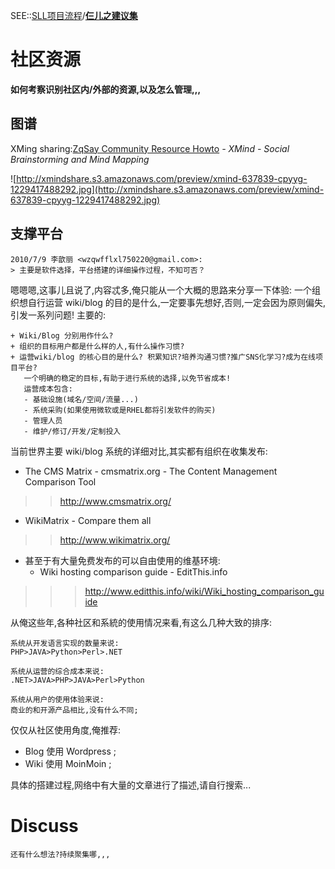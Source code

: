

SEE::[SLL项目流程](SllProjectFlows.md)/**[仨儿之建议集](SllPrjZQ.md)**
# 社区资源 #
**如何考察识别社区内/外部的资源,以及怎么管理,,,**

## 图谱 ##
XMing sharing:[ZqSay Community Resource Howto](http://share.xmind.net/zoomquiet/xmind-637839/) _- XMind - Social Brainstorming and Mind Mapping_

![http://xmindshare.s3.amazonaws.com/preview/xmind-637839-cpyyg-1229417488292.jpg](http://xmindshare.s3.amazonaws.com/preview/xmind-637839-cpyyg-1229417488292.jpg)


## 支撑平台 ##
```
2010/7/9 李歆丽 <wzqwfflxl750220@gmail.com>:
> 主要是软件选择，平台搭建的详细操作过程，不知可否？
```
嗯嗯嗯,这事儿且说了,内容忒多,俺只能从一个大概的思路来分享一下体验:
一个组织想自行运营 wiki/blog 的目的是什么,一定要事先想好,否则,一定会因为原则偏失,引发一系列问题!
主要的:
```
+ Wiki/Blog 分别用作什么?
+ 组织的目标用户都是什么样的人,有什么操作习惯?
+ 运营wiki/blog 的核心目的是什么? 积累知识?培养沟通习惯?推广SNS化学习?成为在线项目平台?
   一个明确的稳定的目标,有助于进行系统的选择,以免节省成本!
   运营成本包含:
   - 基础设施(域名/空间/流量...)
   - 系统采购(如果使用微软或是RHEL都将引发软件的购买)
   - 管理人员
   - 维护/修订/开发/定制投入
```
当前世界主要 wiki/blog 系统的详细对比,其实都有组织在收集发布:
  * The CMS Matrix - cmsmatrix.org - The Content Management Comparison Tool
> > http://www.cmsmatrix.org/
  * WikiMatrix - Compare them all
> > http://www.wikimatrix.org/
  * 甚至于有大量免费发布的可以自由使用的维基环境:
    * Wiki hosting comparison guide - EditThis.info
> > > http://www.editthis.info/wiki/Wiki_hosting_comparison_guide


从俺这些年,各种社区和系統的使用情况来看,有这么几种大致的排序:
```
系统从开发语言实现的数量来说:
PHP>JAVA>Python>Perl>.NET

系统从运营的综合成本来说:
.NET>JAVA>PHP>JAVA>Perl>Python

系统从用户的使用体验来说:
商业的和开源产品相比,没有什么不同;
```
仅仅从社区使用角度,俺推荐:
  * Blog 使用 Wordpress ;
  * Wiki 使用 MoinMoin ;

具体的搭建过程,网络中有大量的文章进行了描述,请自行搜索...

# Discuss #
`还有什么想法?持续聚集哪,,,`


